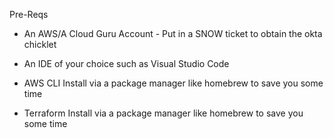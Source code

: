 Pre-Reqs
  - An AWS/A Cloud Guru Account - Put in a SNOW ticket to obtain the okta chicklet
  
  - An IDE of your choice such as Visual Studio Code
  
  - AWS CLI
     Install via a package manager like homebrew to save you some time
  
  - Terraform
      Install via a package manager like homebrew to save you some time

